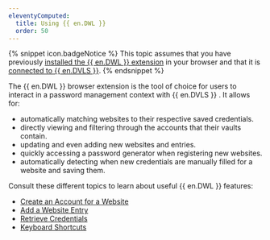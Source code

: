 ```yaml
---
eleventyComputed:
  title: Using {{ en.DWL }}
  order: 50
---
```

{% snippet icon.badgeNotice %} 
This topic assumes that you have previously [installed the {{ en.DWL }} extension](/server/dwl/installation/) in your browser and that it is [connected to {{ en.DVLS }}](/server/dwl/first-login-dwl/). 
{% endsnippet %}
 
The {{ en.DWL }} browser extension is the tool of choice for users to interact in a password management context with {{ en.DVLS }} . It allows for:  

* automatically matching websites to their respective saved credentials. 
* directly viewing and filtering through the accounts that their vaults contain. 
* updating and even adding new websites and entries. 
* quickly accessing a password generator when registering new websites. 
* automatically detecting when new credentials are manually filled for a website and saving them.  

Consult these different topics to learn about useful {{ en.DWL }} features:  

* [Create an Account for a Website](/server/dwl/using-devolutions-web-login/create-account-website-dwl/)  
* [Add a Website Entry](/server/dwl/using-devolutions-web-login/add-website-entry-dwl/)  
* [Retrieve Credentials](/server/dwl/using-devolutions-web-login/retrieve-credentials-dwl/)  
* [Keyboard Shortcuts](/server/dwl/settings/keyboard-shortcuts/)  
